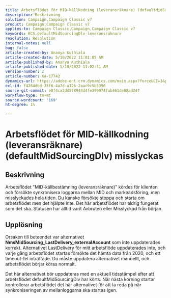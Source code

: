 ```yaml
---
title: Arbetsflödet för MID-källkodning (leveransräknare) (defaultMidSourcingDlv) misslyckas
description: Beskrivning
solution: Campaign,Campaign Classic v7
product: Campaign,Campaign Classic v7
applies-to: Campaign Classic,Campaign,Campaign Classic v7
keywords: KCS,defaultMidSourcingDlv-leveransräknare
resolution: Resolution
internal-notes: null
bug: false
article-created-by: Ananya Kuthiala
article-created-date: 5/10/2022 11:01:05 AM
article-published-by: Ananya Kuthiala
article-published-date: 5/10/2022 11:02:31 AM
version-number: 2
article-number: KA-17742
dynamics-url: https://adobe-ent.crm.dynamics.com/main.aspx?forceUCI=1&pagetype=entityrecord&etn=knowledgearticle&id=fcd8117b-50d0-ec11-a7b5-0022480a8e40
exl-id: f4264dbd-35f6-4a7d-a126-2aac9c5b5396
source-git-commit: e8f4ca2dd578944d4fe399074fab461de88ad247
workflow-type: tm+mt
source-wordcount: '169'
ht-degree: 1%

---
```


# Arbetsflödet för MID-källkodning (leveransräknare) (defaultMidSourcingDlv) misslyckas

## Beskrivning

Arbetsflödet &quot;MID-källbestämning (leveransräknare)&quot; kördes för klienten och försökte synkronisera loggarna mellan MID och marknadsföring, men misslyckades hela tiden. Du kanske försökte stoppa och starta om arbetsflödet men det hjälpte inte. Det här arbetsflödet har aldrig fungerat som det ska. Statusen har alltid varit Avbruten eller Misslyckad från början.

## Upplösning


Orsaken till beteendet var alternativet<b> NmsMidSourcing_LastDelivery_externalAccount</b> som inte uppdaterades korrekt. Alternativet LastDelivery för mitt arbetsflöde uppdaterades inte, och varje gång arbetsflödet startas försökte det hämta data från 2020, och ett timeout-fel inträffade. Du måste uppdatera alternativet manuellt, och arbetsflödet börjar köras normalt.

Det här alternativet bör uppdateras med en aktuell tidsstämpel efter att arbetsflödet defaultMidSourcingDlv har körts. När nästa körning startar kontrollerar arbetsflödet det här alternativet för att ta reda på när synkroniseringen av mellanloggarna ska startas igen.
